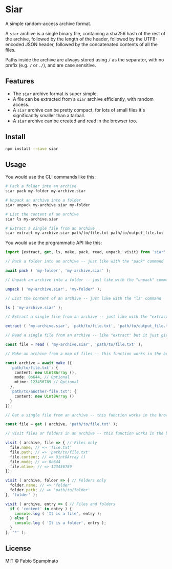 # Siar

A simple random-access archive format.

A `siar` archive is a single binary file, containing a sha256 hash of the rest of the archive, followed by the length of the header, followed by the UTF8-encoded JSON header, followed by the concatenated contents of all the files.

Paths inside the archive are always stored using `/` as the separator, with no prefix (e.g. `/` or `./`), and are case sensitive.

## Features

- The `siar` archive format is super simple.
- A file can be extracted from a `siar` archive efficiently, with random access.
- A `siar` archive can be pretty compact, for lots of small files it's significantly smaller than a tarball.
- A `siar` archive can be created and read in the browser too.

## Install

```sh
npm install --save siar
```

## Usage

You would use the CLI commands like this:

```sh
# Pack a folder into an archive
siar pack my-folder my-archive.siar

# Unpack an archive into a folder
siar unpack my-archive.siar my-folder

# List the content of an archive
siar ls my-archive.siar

# Extract a single file from an archive
siar extract my-archive.siar path/to/file.txt path/to/output_file.txt
```

You would use the programmatic API like this:

```ts
import {extract, get, ls, make, pack, read, unpack, visit} from 'siar';

// Pack a folder into an archive -- just like with the "pack" command

await pack ( 'my-folder', 'my-archive.siar' );

// Unpack an archive into a folder -- just like with the "unpack" command

unpack ( 'my-archive.siar', 'my-folder' );

// List the content of an archive -- just like with the "ls" command

ls ( 'my-archive.siar' );

// Extract a single file from an archive -- just like with the "extract" command

extract ( 'my-archive.siar', 'path/to/file.txt', 'path/to/output_file.txt' );

// Read a single file from an archive -- like "extract" but it just gives you the file

const file = read ( 'my-archive.siar', 'path/to/file.txt' );

// Make an archive from a map of files -- this function works in the browser too

const archive = await make ({
  'path/to/file.txt': {
    content: new Uint8Array (),
    mode: 0o644, // Optional
    mtime: 123456789 // Optional
  },
  'path/to/another-file.txt': {
    content: new Uint8Array ()
  }
});

// Get a single file from an archive -- this function works in the browser too

const file = get ( archive, 'path/to/file.txt' );

// Visit files or folders in an archive -- this function works in the browser too

visit ( archive, file => { // Files only
  file.name; // => 'file.txt'
  file.path; // => 'path/to/file.txt'
  file.content; // => Uint8Array ()
  file.mode; // => 0o644
  file.mtime; // => 123456789
});

visit ( archive, folder => { // Folders only
  folder.name; // => 'folder'
  folder.path; // => 'path/to/folder'
}, 'folder' );

visit ( archive, entry => { // Files and folders
  if ( 'content' in entry ) {
    console.log ( 'It is a file', entry );
  } else {
    console.log ( 'It is a folder', entry );
  }
}, '*' );
```

## License

MIT © Fabio Spampinato
